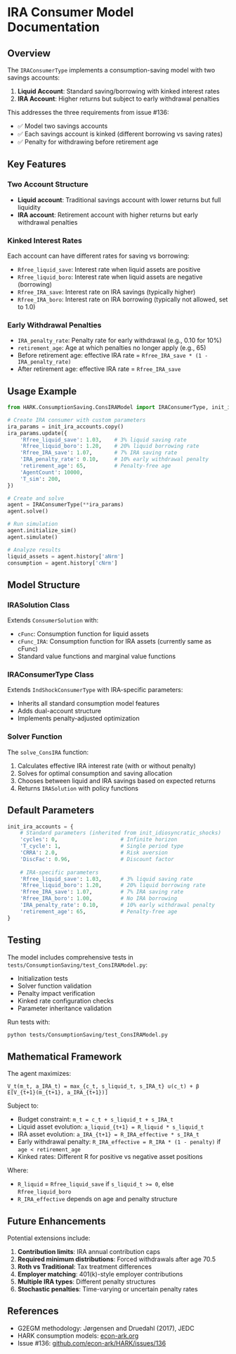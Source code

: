 # IRA Consumer Model Documentation

## Overview

The `IRAConsumerType` implements a consumption-saving model with two savings accounts:
1. **Liquid Account**: Standard saving/borrowing with kinked interest rates
2. **IRA Account**: Higher returns but subject to early withdrawal penalties

This addresses the three requirements from issue #136:
- ✅ Model two savings accounts
- ✅ Each savings account is kinked (different borrowing vs saving rates)  
- ✅ Penalty for withdrawing before retirement age

## Key Features

### Two Account Structure
- **Liquid account**: Traditional savings account with lower returns but full liquidity
- **IRA account**: Retirement account with higher returns but early withdrawal penalties

### Kinked Interest Rates
Each account can have different rates for saving vs borrowing:
- `Rfree_liquid_save`: Interest rate when liquid assets are positive
- `Rfree_liquid_boro`: Interest rate when liquid assets are negative (borrowing)
- `Rfree_IRA_save`: Interest rate on IRA savings (typically higher)
- `Rfree_IRA_boro`: Interest rate on IRA borrowing (typically not allowed, set to 1.0)

### Early Withdrawal Penalties
- `IRA_penalty_rate`: Penalty rate for early withdrawal (e.g., 0.10 for 10%)
- `retirement_age`: Age at which penalties no longer apply (e.g., 65)
- Before retirement age: effective IRA rate = `Rfree_IRA_save * (1 - IRA_penalty_rate)`
- After retirement age: effective IRA rate = `Rfree_IRA_save`

## Usage Example

```python
from HARK.ConsumptionSaving.ConsIRAModel import IRAConsumerType, init_ira_accounts

# Create IRA consumer with custom parameters
ira_params = init_ira_accounts.copy()
ira_params.update({
    'Rfree_liquid_save': 1.03,    # 3% liquid saving rate
    'Rfree_liquid_boro': 1.20,    # 20% liquid borrowing rate
    'Rfree_IRA_save': 1.07,       # 7% IRA saving rate
    'IRA_penalty_rate': 0.10,     # 10% early withdrawal penalty
    'retirement_age': 65,         # Penalty-free age
    'AgentCount': 10000,
    'T_sim': 200,
})

# Create and solve
agent = IRAConsumerType(**ira_params)
agent.solve()

# Run simulation
agent.initialize_sim()
agent.simulate()

# Analyze results
liquid_assets = agent.history['aNrm']
consumption = agent.history['cNrm']
```

## Model Structure

### IRASolution Class
Extends `ConsumerSolution` with:
- `cFunc`: Consumption function for liquid assets
- `cFunc_IRA`: Consumption function for IRA assets (currently same as cFunc)
- Standard value functions and marginal value functions

### IRAConsumerType Class
Extends `IndShockConsumerType` with IRA-specific parameters:
- Inherits all standard consumption model features
- Adds dual-account structure
- Implements penalty-adjusted optimization

### Solver Function
The `solve_ConsIRA` function:
1. Calculates effective IRA interest rate (with or without penalty)
2. Solves for optimal consumption and saving allocation
3. Chooses between liquid and IRA savings based on expected returns
4. Returns `IRASolution` with policy functions

## Default Parameters

```python
init_ira_accounts = {
    # Standard parameters (inherited from init_idiosyncratic_shocks)
    'cycles': 0,                    # Infinite horizon
    'T_cycle': 1,                   # Single period type
    'CRRA': 2.0,                    # Risk aversion
    'DiscFac': 0.96,                # Discount factor
    
    # IRA-specific parameters
    'Rfree_liquid_save': 1.03,      # 3% liquid saving rate
    'Rfree_liquid_boro': 1.20,      # 20% liquid borrowing rate  
    'Rfree_IRA_save': 1.07,         # 7% IRA saving rate
    'Rfree_IRA_boro': 1.00,         # No IRA borrowing
    'IRA_penalty_rate': 0.10,       # 10% early withdrawal penalty
    'retirement_age': 65,           # Penalty-free age
}
```

## Testing

The model includes comprehensive tests in `tests/ConsumptionSaving/test_ConsIRAModel.py`:
- Initialization tests
- Solver function validation  
- Penalty impact verification
- Kinked rate configuration checks
- Parameter inheritance validation

Run tests with:
```bash
python tests/ConsumptionSaving/test_ConsIRAModel.py
```

## Mathematical Framework

The agent maximizes:
```
V_t(m_t, a_IRA_t) = max_{c_t, s_liquid_t, s_IRA_t} u(c_t) + β E[V_{t+1}(m_{t+1}, a_IRA_{t+1})]
```

Subject to:
- Budget constraint: `m_t = c_t + s_liquid_t + s_IRA_t`
- Liquid asset evolution: `a_liquid_{t+1} = R_liquid * s_liquid_t`
- IRA asset evolution: `a_IRA_{t+1} = R_IRA_effective * s_IRA_t`  
- Early withdrawal penalty: `R_IRA_effective = R_IRA * (1 - penalty)` if `age < retirement_age`
- Kinked rates: Different R for positive vs negative asset positions

Where:
- `R_liquid` = `Rfree_liquid_save` if `s_liquid_t >= 0`, else `Rfree_liquid_boro`
- `R_IRA_effective` depends on age and penalty structure

## Future Enhancements

Potential extensions include:
1. **Contribution limits**: IRA annual contribution caps
2. **Required minimum distributions**: Forced withdrawals after age 70.5
3. **Roth vs Traditional**: Tax treatment differences
4. **Employer matching**: 401(k)-style employer contributions
5. **Multiple IRA types**: Different penalty structures
6. **Stochastic penalties**: Time-varying or uncertain penalty rates

## References

- G2EGM methodology: Jørgensen and Druedahl (2017), JEDC
- HARK consumption models: [econ-ark.org](https://econ-ark.org)
- Issue #136: [github.com/econ-ark/HARK/issues/136](https://github.com/econ-ark/HARK/issues/136)